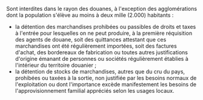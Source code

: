 Sont interdites dans le rayon des douanes, à
l'exception des agglomérations dont la population s'élève au moins à
deux mille (2.000) habitants :
- la détention des marchandises prohibées ou passibles de droits et
taxes à l'entrée pour lesquelles on ne peut produire, à la première
réquisition des agents de douane, soit des quittances attestant que
ces marchandises ont été régulièrement importées, soit des factures
d'achat, des bordereaux de fabrication ou toutes autres
justifications d'origine émanant de personnes ou sociétés
régulièrement établies à l'intérieur du territoire douanier ;
- la détention de stocks de marchandises, autres que du cru du pays,
prohibées ou taxées à la sortie, non justifiée par les besoins normaux
de l'exploitation ou dont l'importance excède manifestement les
besoins de l'approvisionnement familial appréciés selon les usages
locaux.